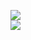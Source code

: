 [![](https://img.shields.io/badge/Made%20With-Github%20Spray-lightgrey.svg?style=for-the-badge&logo=github)](https://github.com/Annihil/github-spray#10079)  
[![](https://i.imgur.com/2DrTn0Z.gif)](https://github.com/Annihil/github-spray)